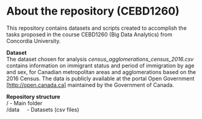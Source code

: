 # About the repository (CEBD1260)

This repository contains datasets and scripts created to accomplish the tasks proposed in the course CEBD1260 (Big Data Analytics) from Concordia University.

<b>Dataset</b><BR>
The dataset chosen for analysis <i>census_agglomerations_census_2016.csv</i> contains information on immigrant status and period of immigration by age and sex, for Canadian metropolitan areas and agglomerations based on the 2016 Census. The data is publicly available at the portal Open Government [http://open.canada.ca] maintained by the Government of Canada.
   
<b>Repository structure</b><BR>
/          - Main folder<BR>
/data     - Datasets (csv files)<BR>
